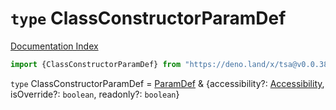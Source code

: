 # `type` ClassConstructorParamDef

[Documentation Index](../README.md)

```ts
import {ClassConstructorParamDef} from "https://deno.land/x/tsa@v0.0.38/mod.ts"
```

`type` ClassConstructorParamDef = [ParamDef](../type.ParamDef/README.md) \& \{accessibility?: [Accessibility](../type.Accessibility/README.md), isOverride?: `boolean`, readonly?: `boolean`}